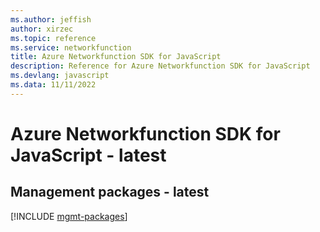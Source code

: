 ```yaml
---
ms.author: jeffish
author: xirzec
ms.topic: reference
ms.service: networkfunction
title: Azure Networkfunction SDK for JavaScript
description: Reference for Azure Networkfunction SDK for JavaScript
ms.devlang: javascript
ms.data: 11/11/2022
---
```

# Azure Networkfunction SDK for JavaScript - latest

## Management packages - latest
[!INCLUDE [mgmt-packages](networkfunction-mgmt-index.md)]